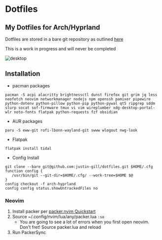 # Dotfiles
My Dotfiles for Arch/Hyprland
--- 
Dotfiles are stored in a bare git repository as outlined [here](https://www.atlassian.com/git/tutorials/dotfiles)

This is a work in progress and will never be completed

![desktop](https://github.com/justin-gill/dotfiles/assets/47087703/09af07f0-ce29-4118-9f84-37721c68ebe9)


## Installation
* pacman packages
```
pacman -S acpi alacritty brightnessctl dunst firefox git grim jq less neofetch neovim networkmanager nodejs npm openssh pamixer pipewire python-dotenv python-pillow python-pip python-pywal qt5 ripgrep sddm slurp socat sof-firmware tmux vi vim wireplumber xdg-desktop-portal-wlr noto-fonts flatpak python-requests fzf obsidian
```

* AUR packages
```
paru -S eww-git rofi-lbonn-wayland-git swww wlogout nwg-look
```

* Flatpak
```
flatpak install tidal
```

* Config Install
```
git clone --bare git@github.com:justin-gill/dotfiles.git $HOME/.cfg
function config {
   /usr/bin/git --git-dir=$HOME/.cfg/ --work-tree=$HOME $@
}
config checkout -f arch-hyprland
config config status.showUntrackedFiles no
```

### Neovim
1. Install packer per [packer.nvim Quickstart](https://github.com/wbthomason/packer.nvim#quickstart)
2. Source ~/.config/nvim/lua/any/packer.lua `:so`
    * You are going to see a lot of errors when you first open neovim. Don't fret! Source packer.lua and reload
2. Run PackerSync

